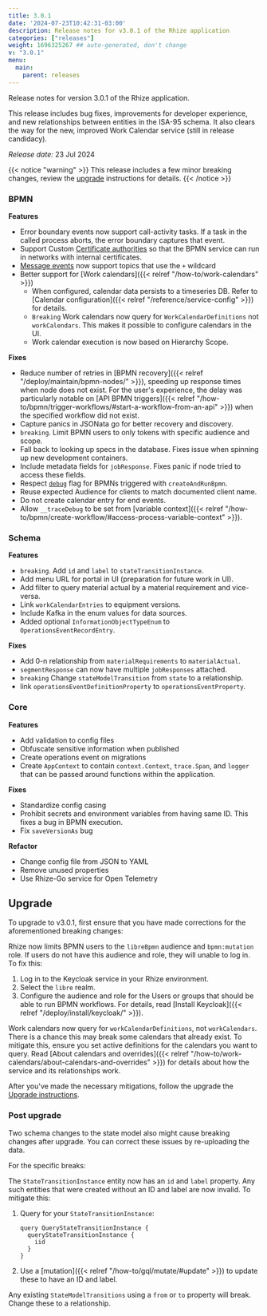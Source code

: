 ```yaml
---
title: 3.0.1
date: '2024-07-23T10:42:31-03:00'
description: Release notes for v3.0.1 of the Rhize application
categories: ["releases"]
weight: 1696325267 ## auto-generated, don't change
v: "3.0.1"
menu:
  main:
    parent: releases
---
```


Release notes for version 3.0.1 of the Rhize application.

This release includes bug fixes, improvements for developer experience, and new relationships between entities in the ISA-95 schema.
It also clears the way for the new, improved Work Calendar service (still in release candidacy).

_Release date:_
23 Jul 2024

{{< notice "warning" >}}
This release includes a few minor breaking changes, review the [upgrade](#upgrade) instructions for details.
{{< /notice >}}

### BPMN

**Features**

- Error boundary events now support call-activity tasks. If a task in the called process aborts, the error boundary captures that event.
- Support Custom [Certificate authorities](https://en.wikipedia.org/wiki/Certificate_authority) so that the BPMN service can run in networks with internal certificates.
- [Message events](http://localhost:1313/how-to/bpmn/bpmn-elements/#events) now support topics that use the `+` wildcard
- Better support for [Work calendars]({{< relref "/how-to/work-calendars" >}})
  - When configured, calendar data persists to a timeseries DB. Refer to [Calendar configuration]({{< relref "/reference/service-config" >}}) for details.
  - `Breaking` Work calendars now query for `WorkCalendarDefinitions` not `workCalendars`.
  This makes it possible to configure calendars in the UI.
  - Work calendar execution is now based on Hierarchy Scope.

**Fixes**
- Reduce number of retries in [BPMN recovery]({{< relref "/deploy/maintain/bpmn-nodes/" >}}), speeding up response times when node does not exist.
 For the user's experience, the delay was particularly notable on [API BPMN triggers]({{< relref "/how-to/bpmn/trigger-workflows/#start-a-workflow-from-an-api" >}}) when the specified workflow did not exist.
- Capture panics in JSONata go for better recovery and discovery.
- `breaking`. Limit BPMN users to only tokens with specific audience and scope.
- Fall back to looking up specs in the database. Fixes issue when spinning up new development containers.
- Include metadata fields for `jobResponse`. Fixes panic if node tried to access these fields.
- Respect [`debug`](/how-to/bpmn/debug-workflows/#adding-the-debug-flag) flag for BPMNs triggered with `createAndRunBpmn`.
- Reuse expected Audience for clients to match documented client name.
- Do not create calendar entry for end events.
- Allow `__traceDebug` to be set from [variable context]({{< relref "/how-to/bpmn/create-workflow/#access-process-variable-context" >}}).


### Schema

**Features**
- `breaking`. Add `id` and `label` to `stateTransitionInstance`.
- Add menu URL for portal in UI (preparation for future work in UI).
- Add filter to query material actual by a material requirement and vice-versa.
- Link `workCalendarEntries` to equipment versions.
- Include Kafka in the enum values for data sources.
- Added optional `InformationObjectTypeEnum` to `OperationsEventRecordEntry`.

**Fixes**
- Add 0-n relationship from `materialRequirements` to `materialActual`.
- `segmentResponse` can now have multiple `jobResponses` attached.
- `breaking` Change `stateModelTransition` from `state` to a relationship.
- link `operationsEventDefinitionProperty` to `operationsEventProperty`.

### Core

**Features**
- Add validation to config files
- Obfuscate sensitive information when published
- Create operations event on migrations
- Create `AppContext` to contain `context.Context`, `trace.Span`, and `logger` that can be passed around functions within the application.

**Fixes**
- Standardize config casing
- Prohibit secrets and environment variables from having same ID. This fixes a bug in BPMN execution.
- Fix `saveVersionAs` bug

**Refactor**
- Change config file from JSON to YAML
- Remove unused properties
- Use Rhize-Go service for Open Telemetry

## Upgrade

To upgrade to v3.0.1, first ensure that you have made corrections for the aforementioned breaking changes:

Rhize now limits BPMN users to the `libreBpmn` audience and `bpmn:mutation` role.
If users do not have this audience and role, they will unable to log in.
To fix this:
1. Log in to the Keycloak service in your Rhize environment.
2. Select the `libre` realm.
3. Configure the audience and role for the Users or groups that should be able to run BPMN workflows. For details, read [Install Keycloak]({{< relref "/deploy/install/keycloak/" >}}).

Work calendars now query for `workCalendarDefinitions`, not `workCalendars`.
There is a chance this may break some calendars that already exist.
To mitigate this, ensure you set active definitions for the calendars you want to query.
Read [About calendars and overrides]({{< relref "/how-to/work-calendars/about-calendars-and-overrides" >}}) for details about how the service and its relationships work.

After you've made the necessary mitigations, follow the upgrade the [Upgrade instructions](/deploy/upgrade).

### Post upgrade

Two schema changes to the state model also might cause breaking changes after upgrade.
You can correct these issues by re-uploading the data.

For the specific breaks:

The `StateTransitionInstance` entity now has an `id` and `label` property.
Any such entities that were created without an ID and label are now invalid.
To mitigate this:
1. Query for your `StateTransitionInstance`:
   ```gql
   query QueryStateTransitionInstance {
     queryStateTransitionInstance {
       iid
     }
   }
   ```
2. Use a [mutation]({{< relref "/how-to/gql/mutate/#update" >}}) to update these to have an ID and label.


Any existing `StateModelTransitions` using a `from` or `to` property will break. Change these to a relationship.
